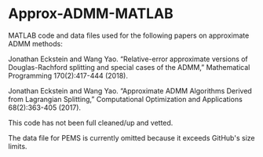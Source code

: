 # Approx-ADMM-MATLAB
MATLAB code and data files used for the following papers on approximate ADMM methods:

Jonathan Eckstein and Wang Yao.  “Relative-error approximate versions of Douglas-Rachford splitting and special cases of the ADMM,” Mathematical Programming 170(2):417-444 (2018).

Jonathan Eckstein and Wang Yao.  “Approximate ADMM Algorithms Derived from Lagrangian Splitting,” Computational Optimization and Applications 68(2):363-405 (2017).

This code has not been full cleaned/up and vetted.

The data file for PEMS is currently omitted because it exceeds GitHub's size limits.
